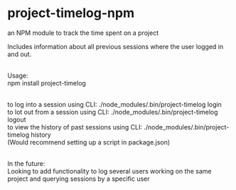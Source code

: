 # project-timelog-npm
an NPM module to track the time spent on a project

Includes information about all previous sessions where the user logged in and out. </br> </br>

Usage: </br>
npm install project-timelog </br> </br>

to log into a session using CLI: ./node_modules/.bin/project-timelog login </br>
to lot out from a session using CLI: ./node_modules/.bin/project-timelog logout </br>
to view the history of past sessions using CLI: ./node_modules/.bin/project-timelog history </br>
(Would recommend setting up a script in package.json) </br> </br>

In the future: </br>
Looking to add functionality to log several users working on the same project and querying sessions by a specific user


